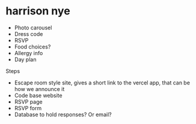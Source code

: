 # harrison nye

- Photo carousel
- Dress code
- RSVP
- Food choices?
- Allergy info
- Day plan

Steps

- Escape room style site, gives a short link to the vercel app, that can be how we announce it
- Code base website
- RSVP page
- RSVP form
- Database to hold responses? Or email?
